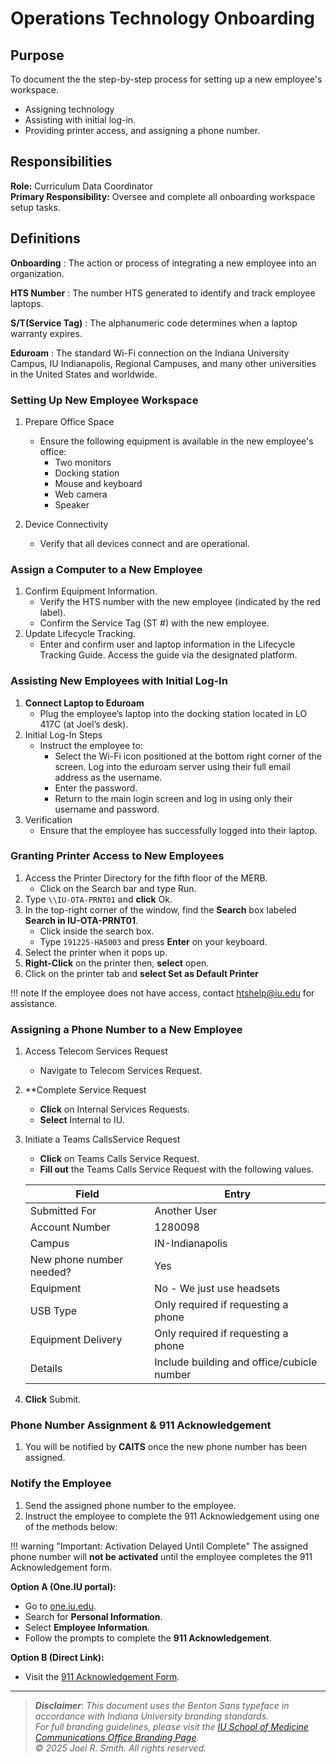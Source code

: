 # Operations Technology Onboarding

## Purpose

To document the the step-by-step process for setting up a new employee's workspace.

- Assigning technology
- Assisting with initial log-in.  
- Providing printer access, and assigning a phone number.

## Responsibilities

**Role:** Curriculum Data Coordinator</br>
**Primary Responsibility:** Oversee and complete all onboarding workspace setup tasks.

## Definitions

**Onboarding**
: The action or process of integrating a new employee into an organization.

**HTS Number**
: The number HTS generated to identify and track employee laptops.

**S/T(Service Tag)**
: The alphanumeric code determines when a laptop warranty expires.

**Eduroam**
: The standard Wi-Fi connection on the Indiana University Campus, IU Indianapolis, Regional Campuses, and many other universities in the United States and worldwide.

### Setting Up New Employee Workspace

1. Prepare Office Space
   - Ensure the following equipment is available in the new employee's office:
      - Two monitors
      - Docking station
      - Mouse and keyboard
      - Web camera
      - Speaker

2. Device Connectivity
   - Verify that all devices connect and are operational.

### Assign a Computer to a New Employee

1. Confirm Equipment Information.
   - Verify the HTS number with the new employee (indicated by the red label).
   - Confirm the Service Tag (ST #) with the new employee.
2. Update Lifecycle Tracking.
   - Enter and confirm user and laptop information in the Lifecycle Tracking Guide. Access the guide via the designated platform.

### Assisting New Employees with Initial Log-In

1. **Connect Laptop to Eduroam**
   - Plug the employee’s laptop into the docking station located in LO 417C (at Joel’s desk).<!--this step is no longer necessary, employees sign into eduroam instead.-->
2. Initial Log-In Steps
   - Instruct the employee to:
     - Select the Wi-Fi icon positioned at the bottom right corner of the screen. Log into the eduroam server using their full email address as the username.
     - Enter the password.
     - Return to the main login screen and log in using only their username and password.
3. Verification
   - Ensure that the employee has successfully logged into their laptop.

### Granting Printer Access to New Employees


1.	Access the Printer Directory for the fifth floor of the MERB.
     - Click on the Search bar and type Run.
2. Type `\\IU-OTA-PRNT01` and **click** Ok.
3. In the top-right corner of the window, find the **Search** box labeled **Search in IU-OTA-PRNT01**.  
    - Click inside the search box.  
    - Type `191225-HA5003` and press **Enter** on your keyboard.
4. Select the printer when it pops up.
5. **Right-Click** on the printer then, **select** open.
6. Click on the printer tab and **select Set as Default Printer**

!!! note If the employee does not have access, contact htshelp@iu.edu for assistance.
  
### Assigning a Phone Number to a New Employee

1. Access Telecom Services Request
     - Navigate to Telecom Services Request.
2. **Complete Service Request
     - **Click** on Internal Services Requests.
     - **Select** Internal to IU.
3. Initiate a Teams CallsService Request
   - **Click** on Teams Calls Service Request.
   - **Fill out** the Teams Calls Service Request with the following values.

    | Field| Entry|
    |------|------|
    |Submitted For| Another User|
    |Account Number| 1280098|
    |Campus| IN-Indianapolis|
    |New phone number needed?|Yes|
    |Equipment| No - We just use headsets|
    |USB Type| Only required if requesting a phone|
    |Equipment Delivery| Only required if requesting a phone|
    |Details| Include building and office/cubicle number|

4. **Click** Submit.

### Phone Number Assignment & 911 Acknowledgement

1. You will be notified by **CAITS** once the new phone number has been assigned.

### Notify the Employee

1. Send the assigned phone number to the employee.
2. Instruct the employee to complete the 911 Acknowledgement using one of the methods below:

!!! warning "Important: Activation Delayed Until Complete"
    The assigned phone number will **not be activated** until the employee completes the 911 Acknowledgement form.

**Option A (One.IU portal):**

- Go to [one.iu.edu](https://one.iu.edu).
- Search for **Personal Information**.
- Select **Employee Information**.
- Follow the prompts to complete the **911 Acknowledgement**.

**Option B (Direct Link):**

- Visit the [911 Acknowledgement Form](https://iunetworks-fireform.eas.iu.edu/online/form/authen/e911).

---
>_**Disclaimer**_:
    _This document uses the Benton Sans typeface in accordance with Indiana University branding standards.  
    For full branding guidelines, please visit the [IU School of Medicine Communications Office Branding Page](https://medicine.iu.edu/brand).  
    © 2025 Joel R. Smith. All rights reserved._
